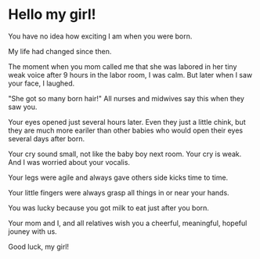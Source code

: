 # Hello my girl!

You have no idea how exciting I am when you were born.

My life had changed since then.

The moment when you mom called me that she was labored in her tiny weak voice after 9 hours in the labor room, I was calm. But later when I saw your face, I laughed.

"She got so many born hair!" All nurses and midwives say this when they saw you.

Your eyes opened just several hours later. Even they just a little chink, but they are much more eariler than other babies who would open their eyes several days after born.

Your cry sound small, not like the baby boy next room. Your cry is weak. And I was worried about your vocalis.

Your legs were agile and always gave others side kicks time to time.

Your little fingers were always grasp all things in or near your hands.

You was lucky because you got milk to eat just after you born.

Your mom and I, and all relatives wish you a cheerful, meaningful, hopeful jouney with us.

Good luck, my girl!
